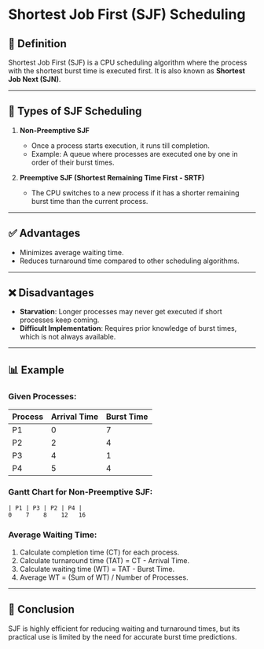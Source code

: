 
# Shortest Job First (SJF) Scheduling

## 📝 Definition
Shortest Job First (SJF) is a CPU scheduling algorithm where the process with the shortest burst time is executed first. 
It is also known as **Shortest Job Next (SJN)**.

---

## 🚦 Types of SJF Scheduling

1. **Non-Preemptive SJF**
   - Once a process starts execution, it runs till completion.
   - Example: A queue where processes are executed one by one in order of their burst times.

2. **Preemptive SJF (Shortest Remaining Time First - SRTF)**
   - The CPU switches to a new process if it has a shorter remaining burst time than the current process.

---

## ✅ Advantages
- Minimizes average waiting time.
- Reduces turnaround time compared to other scheduling algorithms.

---

## ❌ Disadvantages
- **Starvation**: Longer processes may never get executed if short processes keep coming.
- **Difficult Implementation**: Requires prior knowledge of burst times, which is not always available.

---

## 📊 Example

### Given Processes:

| Process | Arrival Time | Burst Time |
|---------|--------------|------------|
| P1      | 0            | 7          |
| P2      | 2            | 4          |
| P3      | 4            | 1          |
| P4      | 5            | 4          |

### Gantt Chart for Non-Preemptive SJF:
```
| P1 | P3 | P2 | P4 |
0    7    8    12   16
```

### Average Waiting Time:
1. Calculate completion time (CT) for each process.
2. Calculate turnaround time (TAT) = CT - Arrival Time.
3. Calculate waiting time (WT) = TAT - Burst Time.
4. Average WT = (Sum of WT) / Number of Processes.

---

## 🚀 Conclusion
SJF is highly efficient for reducing waiting and turnaround times, but its practical use is limited by the need for accurate burst time predictions.
